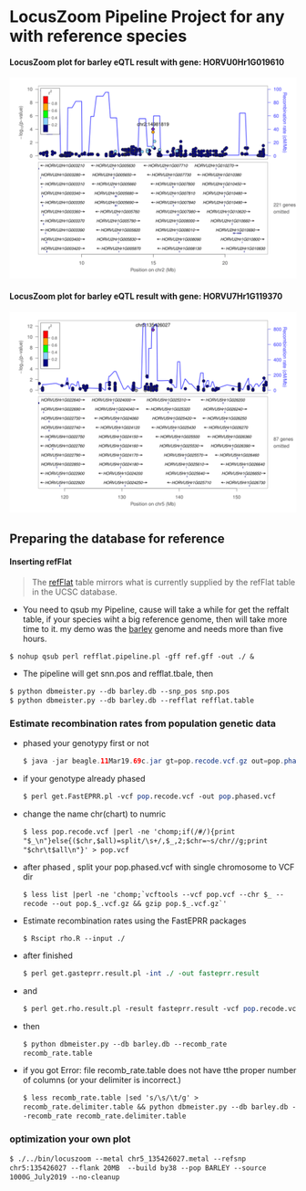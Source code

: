 # LocusZoom Pipeline Project for any  with reference species

#### LocusZoom plot for barley eQTL result with gene: HORVU0Hr1G019610 

![HORVU0Hr1G019610](Fig/chr2_6981819-22981819-1.png "HORVU0Hr1G019610")

#### LocusZoom plot for barley eQTL result with gene: HORVU7Hr1G119370

![HORVU7Hr1G119370](Fig/chr5_115426027-155426027-1.png "HORVU7Hr1G119370")

## Preparing the database for reference 

#### Inserting refFlat
> The [refFlat](https://genome-source.gi.ucsc.edu/gitlist/kent.git/raw/master/src/hg/lib/refFlat.as) table mirrors what is currently supplied by the refFlat table in the UCSC database. 
- You need to qsub my Pipeline, cause will take a while for get the reffalt table, if your species wiht a big reference genome, then will take more time to it. my demo was the [barley](ftp://ftp.ensemblgenomes.org/pub/plants/release-44/gff3/hordeum_vulgare) genome and needs more than five hours.
```linux
$ nohup qsub perl refflat.pipeline.pl -gff ref.gff -out ./ &
```
* The pipeline will get snn.pos and refflat.tbale, then
```linux
$ python dbmeister.py --db barley.db --snp_pos snp.pos
$ python dbmeister.py --db barley.db --refflat refflat.table
```
### Estimate recombination rates from population genetic data  
 
* phased your genotypy first or not 

    ```java
    $ java -jar beagle.11Mar19.69c.jar gt=pop.recode.vcf.gz out=pop.phased.vcf.gz
    ```
* if your genotype already phased 
    ```perl
    $ perl get.FastEPRR.pl -vcf pop.recode.vcf -out pop.phased.vcf 
    ```
* change the name chr(chart) to numric 
    ```linux
    $ less pop.recode.vcf |perl -ne 'chomp;if(/#/){print "$_\n"}else{($chr,$all)=split/\s+/,$_,2;$chr=~s/chr//g;print "$chr\t$all\n"}' > pop.vcf
    ```
* after phased , split your pop.phased.vcf with single chromosome to VCF dir
    ```linux
    $ less list |perl -ne 'chomp;`vcftools --vcf pop.vcf --chr $_ --recode --out pop.$_.vcf.gz && gzip pop.$_.vcf.gz`'
    ```
* Estimate recombination rates using the FastEPRR packages
    ```linux
    $ Rscipt rho.R --input ./
    ```
* after finished
    ```perl
    $ perl get.gasteprr.result.pl -int ./ -out fasteprr.result
    ```
* and
    ```perl
    $ perl get.rho.result.pl -result fasteprr.result -vcf pop.recode.vcf -out recomb_rate.table
    ```
* then
    ```linux
    $ python dbmeister.py --db barley.db --recomb_rate recomb_rate.table
    ```
- if you got Error: file recomb_rate.table does not have tthe proper number of columns (or your delimiter is incorrect.) 
    ```linux
    $ less recomb_rate.table |sed 's/\s/\t/g' > recomb_rate.delimiter.table && python dbmeister.py --db barley.db --recomb_rate recomb_rate.delimiter.table
    ```

### optimization your own plot 

```linux
$ ./../bin/locuszoom --metal chr5_135426027.metal --refsnp chr5:135426027 --flank 20MB  --build by38 --pop BARLEY --source 1000G_July2019 --no-cleanup
```

